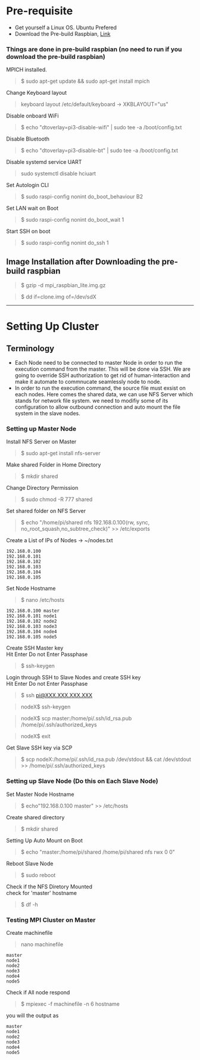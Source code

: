 # Pre-requisite
- Get yourself a Linux OS. Ubuntu Prefered
- Download the Pre-build Raspbian, [Link](https://drive.google.com/open?id=1ZE4F_4L35xWDauFQV3xF_Dgn57y48GdF)

### Things are done in pre-build raspbian (no need to run if you download the pre-build raspbian)
MPICH installed.
> $ sudo apt-get update && sudo apt-get install mpich

Change Keyboard layout
> keyboard layout /etc/default/keyboard -> XKBLAYOUT="us"

Disable onboard WiFi
> $ echo "dtoverlay=pi3-disable-wifi" | sudo tee -a /boot/config.txt

Disable Bluetooth

> $ echo "dtoverlay=pi3-disable-bt" | sudo tee -a /boot/config.txt

Disable systemd service UART

> sudo systemctl disable hciuart

Set Autologin CLI
> $ sudo raspi-config nonint do_boot_behaviour B2

Set LAN wait on Boot
> $ sudo raspi-config nonint do_boot_wait 1

Start SSH on boot
> $ sudo raspi-config nonint do_ssh 1

## Image Installation after Downloading the pre-build raspbian

> $ gzip -d mpi_raspbian_lite.img.gz

> $ dd if=clone.img of=/dev/sdX

---

# Setting Up Cluster

## Terminology
- Each Node need to be connected to master Node in order to run the execution command from the master. This will be done via SSH. We are going to override SSH authorization to get rid of human-interaction and make it automate to commnucate seamlessly node to node.
- In order to run the execution command, the source file must exsist on each nodes. Here comes the shared data, we can use NFS Server which stands for network file system. we need to modifiy some of its configuration to allow outbound connection and auto mount the file system in the slave nodes.

### Setting up Master Node

Install NFS Server on Master
> $ sudo apt-get install nfs-server

Make shared Folder in Home Directory
> $ mkdir shared

Change Directory Permission
> $ sudo chmod -R 777 shared

Set shared folder on NFS Server
> $ echo "/home/pi/shared nfs 192.168.0.100(rw, sync, no_root_squash,no_subtree_check)" >> /etc/exports

Create a List of IPs of Nodes -> ~/nodes.txt
```
192.168.0.100
192.168.0.101
192.168.0.102
192.168.0.103
192.168.0.104
192.168.0.105
```

Set Node Hostname
> $ nano /etc/hosts

```
192.168.0.100 master
192.168.0.101 node1
192.168.0.102 node2
192.168.0.103 node3
192.168.0.104 node4
192.168.0.105 node5
```

Create SSH Master key  
Hit Enter Do not Enter Passphase
> $ ssh-keygen

Login through SSH to Slave Nodes and create SSH key  
Hit Enter Do not Enter Passphase
> $ ssh pi@XXX.XXX.XXX.XXX

> nodeX$ ssh-keygen

> nodeX$ scp master:/home/pi/.ssh/id_rsa.pub /home/pi/.ssh/authorized_keys

> nodeX$ exit

Get Slave SSH key via SCP
> $ scp nodeX:/home/pi/.ssh/id_rsa.pub /dev/stdout && cat /dev/stdout >> /home/pi/.ssh/authorized_keys

### Setting up Slave Node (Do this on Each Slave Node)

Set Master Node Hostname
> $ echo"192.168.0.100 master" >> /etc/hosts

Create shared directory
> $ mkdir shared

Setting Up Auto Mount on Boot
> $ echo "master:/home/pi/shared /home/pi/shared nfs rwx 0 0"

Reboot Slave Node
> $ sudo reboot

Check if the NFS Diretory Mounted  
check for 'master' hostname
> $ df -h

### Testing MPI Cluster on Master

Create machinefile
> nano machinefile
```
master
node1
node2
node3
node4
node5
```

Check if All node respond
> $ mpiexec -f machinefile -n 6 hostname

you will the output as
````
master
node1
node2
node3
node4
node5
````
